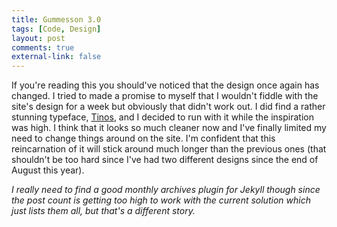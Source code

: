 ```yaml
---
title: Gummesson 3.0
tags: [Code, Design]
layout: post
comments: true
external-link: false
---
```


If you're reading this you should've noticed that the design once again has changed. I tried to made a promise to myself that I wouldn't fiddle with the site's design for a week but obviously that didn't work out. I did find a rather stunning typeface, [Tinos](http://www.google.com/webfonts/specimen/Tinos "Tinos"), and I decided to run with it while the inspiration was high. I think that it looks so much cleaner now and I've finally limited my need to change things around on the site. I'm confident that this reincarnation of it will stick around much longer than the previous ones (that shouldn't be too hard since I've had two different designs since the end of August this year).

*I really need to find a good monthly archives plugin for Jekyll though since the post count is getting too high to work with the current solution which just lists them all, but that's a different story.*